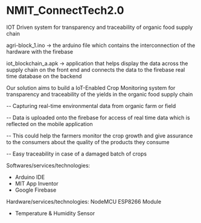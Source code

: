 # NMIT_ConnectTech2.0
IOT Driven system for transparency and traceability of organic food supply chain

agri-block_1.ino -> the arduino file which contains the interconnection of the hardware with the firebase

iot_blockchain_a.apk -> application that helps display the data across the supply chain on the front end and connects the data to the firebase real time database on the backend


Our solution aims to build a IoT-Enabled Crop Monitoring system for transparency and traceability of the yields in the organic food supply chain

-- Capturing real-time environmental data from organic farm or field

-- Data is uploaded onto the firebase for access of real time data which is reflected on the mobile application

-- This could help the farmers monitor the crop growth and give assurance to the consumers about the quality of the products they consume

-- Easy traceability in case of a damaged batch of crops

Softwares/services/technologies:
- Arduino IDE
- MIT App Inventor
- Google Firebase

Hardware/services/technologies:
NodeMCU ESP8266 Module
- Temperature & Humidity Sensor
